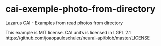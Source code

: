 # cai-exemple-photo-from-directory
Lazarus CAI - Examples from read photos from directory

This example is MIT license. 
CAI units is licensed in LGPL 2.1
https://github.com/joaopauloschuler/neural-api/blob/master/LICENSE
